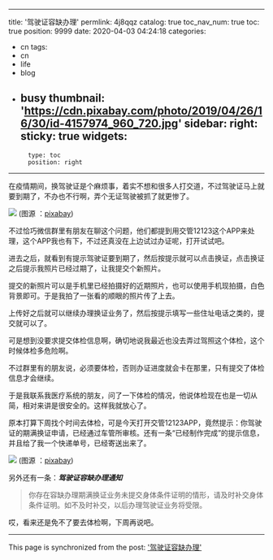 
---
title: '驾驶证容缺办理'
permlink: 4j8qqz
catalog: true
toc_nav_num: true
toc: true
position: 9999
date: 2020-04-03 04:24:18
categories:
- cn
tags:
- cn
- life
- blog
- busy
thumbnail: 'https://cdn.pixabay.com/photo/2019/04/26/16/30/id-4157974_960_720.jpg'
sidebar:
    right:
        sticky: true
widgets:
    -
        type: toc
        position: right
---


在疫情期间，换驾驶证是个麻烦事，着实不想和很多人打交道，不过驾驶证马上就要到期了，不办也不行啊，弄个无证驾驶被抓了就更惨了。

![](https://cdn.pixabay.com/photo/2019/04/26/16/30/id-4157974_960_720.jpg)
(图源 ：[pixabay](https://pixabay.com/))

不过恰巧微信群里有朋友在聊这个问题，他们都提到用交管12123这个APP来处理，这个APP我也有下，不过还真没在上边试过办证呢，打开试试吧。

进去之后，就看到有提示驾驶证要到期了，然后按提示就可以点击换证，点击换证之后提示我照片已经过期了，让我提交个新照片。

提交的新照片可以是手机里已经拍摄好的近期照片，也可以使用手机现拍摄，白色背景即可。于是我拍了一张看的顺眼的照片传了上去。

上传好之后就可以继续办理换证业务了，然后按提示填写一些住址电话之类的，提交就可以了。

可是想到没要求提交体检信息啊，确切地说我最近也没去弄过驾照这个体检，这个时候体检多危险啊。

不过群里有的朋友说，必须要体检，否则办证进度就会卡在那里，只有提交了体检信息才会继续。

于是我联系我医疗系统的朋友，问了一下体检的情况，他说体检现在也是一切从简，相对来讲是很安全的。这样我就放心了。

原本打算下周找个时间去体检，可是今天打开交管12123APP，竟然提示：你驾驶证的期满换证申请，已经通过车管所审核。还有一条“已经制作完成”的提示信息，并且给了我一个快递单号，已经寄送出来了。

![](https://cdn.pixabay.com/photo/2019/04/09/10/02/eye-4114070_960_720.jpg)
(图源 ：[pixabay](https://pixabay.com/))


另外还有一条：***驾驶证容缺办理通知***
>你存在容缺办理期满换证业务未提交身体条件证明的情形，请及时补交身体条件证明。如不及时补交，以后办理驾驶证业务将受限。

哎，看来还是免不了要去体检啊，下周再说吧。

- - -

This page is synchronized from the post: ['驾驶证容缺办理'](https://steemit.com/@oflyhigh/4j8qqz)
